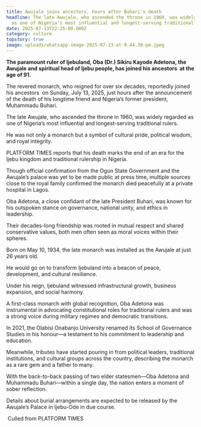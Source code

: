 ```yaml
---
title: Awujale joins ancestors, hours after Buhari's death
headline: The late Awujale, who ascended the throne in 1960, was widely regarded
  as one of Nigeria’s most influential and longest-serving traditional rulers.
date: 2025-07-13T22:25:00.000Z
category: culture
topstory: true
image: uploads/whatsapp-image-2025-07-13-at-9.44.30-pm.jpeg
---
```

**The paramount ruler of Ijebuland, Oba (Dr.) Sikiru Kayode Adetona, the Awujale and spiritual head of Ijebu people, has joined his ancestors  at the age of 91.**

The revered monarch, who reigned for over six decades, reportedly joined his ancestors  on Sunday, July 13, 2025, just hours after the announcement of the death of his longtime friend and Nigeria’s former president, Muhammadu Buhari.

The late Awujale, who ascended the throne in 1960, was widely regarded as one of Nigeria’s most influential and longest-serving traditional rulers.

He was not only a monarch but a symbol of cultural pride, political wisdom, and royal integrity.

PLATFORM TIMES reports that his death marks the end of an era for the Ijebu kingdom and traditional rulership in Nigeria.

Though official confirmation from the Ogun State Government and the Awujale’s palace was yet to be made public at press time, multiple sources close to the royal family confirmed the monarch died peacefully at a private hospital in Lagos.

Oba Adetona, a close confidant of the late President Buhari, was known for his outspoken stance on governance, national unity, and ethics in leadership.

Their decades-long friendship was rooted in mutual respect and shared conservative values, both men often seen as moral voices within their spheres.

Born on May 10, 1934, the late monarch was installed as the Awujale at just 26 years old. 

He would go on to transform Ijebuland into a beacon of peace, development, and cultural resilience. 

Under his reign, Ijebuland witnessed infrastructural growth, business expansion, and social harmony.

A first-class monarch with global recognition, Oba Adetona was instrumental in advocating constitutional roles for traditional rulers and was a strong voice during military regimes and democratic transitions.

In 2021, the Olabisi Onabanjo University renamed its School of Governance Studies in his honour—a testament to his commitment to leadership and education.

Meanwhile, tributes have started pouring in from political leaders, traditional institutions, and cultural groups across the country, describing the monarch as a rare gem and a father to many.

With the back-to-back passing of two elder statesmen—Oba Adetona and Muhammadu Buhari—within a single day, the nation enters a moment of sober reflection.

Details about burial arrangements are expected to be released by the Awujale’s Palace in Ijebu-Ode in due course.

 Culled from PLATFORM TIMES
